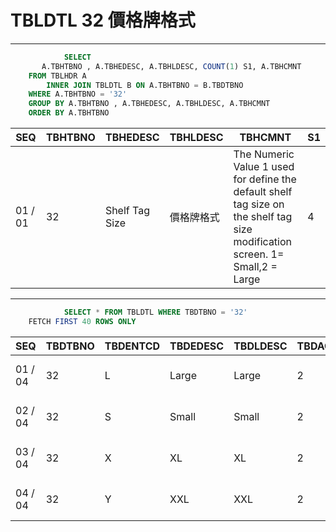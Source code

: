 # TBLDTL 32 價格牌格式 

---

```sql
            SELECT
       A.TBHTBNO , A.TBHEDESC, A.TBHLDESC, COUNT(1) S1, A.TBHCMNT
    FROM TBLHDR A
        INNER JOIN TBLDTL B ON A.TBHTBNO = B.TBDTBNO
    WHERE A.TBHTBNO = '32'
    GROUP BY A.TBHTBNO , A.TBHEDESC, A.TBHLDESC, A.TBHCMNT
    ORDER BY A.TBHTBNO

```

|SEQ|TBHTBNO|TBHEDESC|TBHLDESC|TBHCMNT|S1|
| -- | -- | -- | -- | -- | -- |
|01 / 01|32|Shelf Tag Size|價格牌格式|The Numeric Value 1 used for define the default shelf tag size on the shelf tag size modification screen. 1= Small,2 = Large|4|


---


```sql
            SELECT * FROM TBLDTL WHERE TBDTBNO = '32'
    FETCH FIRST 40 ROWS ONLY

```

|SEQ|TBDTBNO|TBDENTCD|TBDEDESC|TBDLDESC|TBDACCES|TBDNUM1|TBDNUM2|TBDNUM3|TBDNUM4|TBDCHA1|TBDCHA2|TBDCHA3|TBDCHA4|TBDDAT1|TBDDAT2|TBDCRE|TBDUPD|TBDUSR|
| -- | -- | -- | -- | -- | -- | -- | -- | -- | -- | -- | -- | -- | -- | -- | -- | -- | -- | -- |
|01 / 04|32|L|Large|Large|2|2|1|null|null|null|null|null|null|null|null|2008-04-29 00:00:00.0|2023-03-07 09:32:18.0|F000172052|
|02 / 04|32|S|Small|Small|2|1|2|null|null|null|null|null|null|null|null|2008-04-29 00:00:00.0|2023-03-07 09:32:27.0|F000172052|
|03 / 04|32|X|XL|XL|2|3|3|null|null|null|null|null|null|null|null|2017-05-25 16:59:17.0|2023-03-07 09:32:42.0|F000172052|
|04 / 04|32|Y|XXL|XXL|2|null|4|null|null|null|null|null|null|null|null|2017-10-18 01:21:52.0|2023-03-07 09:32:49.0|F000172052|

